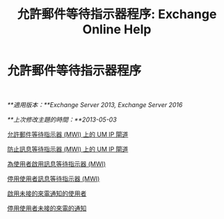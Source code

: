 ﻿---
title: '允許郵件等待指示器程序: Exchange Online Help'
TOCTitle: 允許郵件等待指示器程序
ms:assetid: 608082bc-015e-45ef-8ebc-f77465080381
ms:mtpsurl: https://technet.microsoft.com/zh-tw/library/Dn135233(v=EXCHG.150)
ms:contentKeyID: 54652586
ms.date: 05/23/2018
mtps_version: v=EXCHG.150
ms.translationtype: MT
---

# 允許郵件等待指示器程序

 

_**適用版本：**Exchange Server 2013, Exchange Server 2016_

_**上次修改主題的時間：**2013-05-03_

[允許郵件等待指示器 (MWI) 上的 UM IP 閘道](allow-message-waiting-indicator-mwi-on-a-um-ip-gateway-exchange-2013-help.md)

[防止訊息等待指示器 (MWI) 上的 UM IP 閘道](prevent-message-waiting-indicator-mwi-on-a-um-ip-gateway-exchange-2013-help.md)

[為使用者啟用訊息等待指示器 (MWI)](enable-message-waiting-indicator-mwi-for-users-exchange-2013-help.md)

[停用使用者訊息等待指示器 (MWI)](disable-message-waiting-indicator-mwi-for-users-exchange-2013-help.md)

[啟用未接的來電通知的使用者](enable-missed-call-notifications-for-a-user-exchange-2013-help.md)

[停用使用者未接的來電的通知](disable-missed-call-notifications-for-a-user-exchange-2013-help.md)


